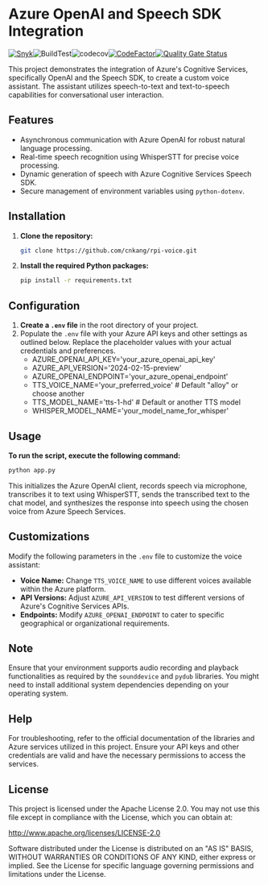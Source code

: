 # Azure OpenAI and Speech SDK Integration

[![Snyk](https://snyk.io/test/github/cnkang/rpi-voice/badge.svg)](https://snyk.io/test/github/cnkang/rpi-voice)![BuildTest](https://img.shields.io/github/actions/workflow/status/cnkang/rpi-voice/codecov.yaml)![codecov](https://img.shields.io/codecov/c/github/cnkang/rpi-voice)[![CodeFactor](https://www.codefactor.io/repository/github/cnkang/rpi-voice/badge)](https://www.codefactor.io/repository/github/cnkang/rpi-voice)[![Quality Gate Status](https://sonarcloud.io/api/project_badges/measure?project=cnkang_rpi-voice&metric=alert_status)](https://sonarcloud.io/summary/new_code?id=cnkang_rpi-voice)


This project demonstrates the integration of Azure's Cognitive Services, specifically OpenAI and the Speech SDK, to create a custom voice assistant. The assistant utilizes speech-to-text and text-to-speech capabilities for conversational user interaction.

## Features

- Asynchronous communication with Azure OpenAI for robust natural language processing.
- Real-time speech recognition using WhisperSTT for precise voice processing.
- Dynamic generation of speech with Azure Cognitive Services Speech SDK.
- Secure management of environment variables using `python-dotenv`.

## Installation

1. **Clone the repository:**
    ```bash
    git clone https://github.com/cnkang/rpi-voice.git
    ```

2. **Install the required Python packages:**
    ```bash
    pip install -r requirements.txt
    ```

## Configuration

1. **Create a `.env` file** in the root directory of your project.
2. Populate the `.env` file with your Azure API keys and other settings as outlined below. Replace the placeholder values with your actual credentials and preferences.
   - AZURE_OPENAI_API_KEY='your_azure_openai_api_key'
   - AZURE_API_VERSION='2024-02-15-preview'
   - AZURE_OPENAI_ENDPOINT='your_azure_openai_endpoint'
   - TTS_VOICE_NAME='your_preferred_voice'  # Default "alloy" or choose another
   - TTS_MODEL_NAME='tts-1-hd'  # Default or another TTS model
   - WHISPER_MODEL_NAME='your_model_name_for_whisper'

## Usage

**To run the script, execute the following command:**

```bash
python app.py
```

This initializes the Azure OpenAI client, records speech via microphone, transcribes it to text using WhisperSTT, sends the transcribed text to the chat model, and synthesizes the response into speech using the chosen voice from Azure Speech Services.

## Customizations

Modify the following parameters in the `.env` file to customize the voice assistant:

- **Voice Name:** Change `TTS_VOICE_NAME` to use different voices available within the Azure platform.
- **API Versions:** Adjust `AZURE_API_VERSION` to test different versions of Azure's Cognitive Services APIs.
- **Endpoints:** Modify `AZURE_OPENAI_ENDPOINT` to cater to specific geographical or organizational requirements.

## Note

Ensure that your environment supports audio recording and playback functionalities as required by the `sounddevice` and `pydub` libraries. You might need to install additional system dependencies depending on your operating system.

## Help

For troubleshooting, refer to the official documentation of the libraries and Azure services utilized in this project. Ensure your API keys and other credentials are valid and have the necessary permissions to access the services.

## License

This project is licensed under the Apache License 2.0. You may not use this file except in compliance with the License, which you can obtain at:

   http://www.apache.org/licenses/LICENSE-2.0

Software distributed under the License is distributed on an "AS IS" BASIS, WITHOUT WARRANTIES OR CONDITIONS OF ANY KIND, either express or implied. See the License for specific language governing permissions and limitations under the License.
